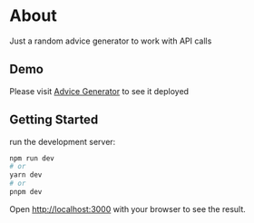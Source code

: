 # About

Just a random advice generator to work with API calls

## Demo

Please visit [Advice Generator](https://advice-gene.vercel.app) to see it deployed

## Getting Started

run the development server:

```bash
npm run dev
# or
yarn dev
# or
pnpm dev
```

Open [http://localhost:3000](http://localhost:3000) with your browser to see the result.
